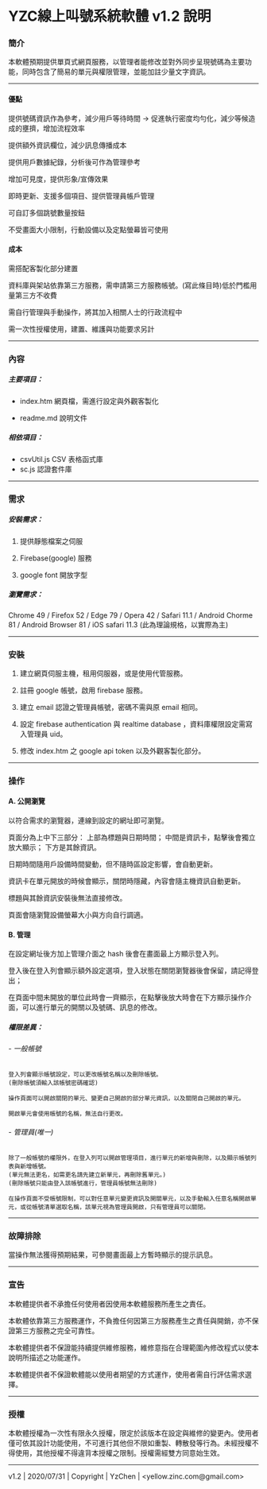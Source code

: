 # YZC線上叫號系統軟體 v1.2 說明

### 簡介

本軟體預期提供單頁式網頁服務，以管理者能修改並對外同步呈現號碼為主要功能，同時包含了簡易的單元與權限管理，並能加註少量文字資訊。

------
#### 優點

提供號碼資訊作為參考，減少用戶等待時間 -> 促進執行密度均勻化，減少等候造成的壅擠，增加流程效率

提供額外資訊欄位，減少訊息傳播成本

提供用戶數據紀錄，分析後可作為管理參考

增加可見度，提供形象/宣傳效果


即時更新、支援多個項目、提供管理員帳戶管理

可自訂多個跳號數量按鈕

不受畫面大小限制，行動設備以及定點螢幕皆可使用


#### 成本

需搭配客製化部分建置

資料庫與架站依靠第三方服務，需申請第三方服務帳號。(寫此條目時)低於門檻用量第三方不收費

需自行管理與手動操作，將其加入相關人士的行政流程中

需一次性授權使用，建置、維護與功能要求另計


------
### 內容

##### 主要項目：

* index.htm 網頁檔，需進行設定與外觀客製化

* readme.md 說明文件

##### 相依項目：

* csvUtil.js CSV 表格函式庫
* sc.js 認證套件庫

------
### 需求

##### 安裝需求：

1. 提供靜態檔案之伺服

2. Firebase(google) 服務

3. google font 開放字型

##### 瀏覽需求：

Chrome 49 / Firefox 52 / Edge 79 / Opera 42 / Safari 11.1 / Android Chorme 81 / Android Browser 81 / iOS safari 11.3
(此為理論規格，以實際為主)

------
### 安裝

1. 建立網頁伺服主機，租用伺服器，或是使用代管服務。

2. 註冊 google 帳號，啟用 firebase 服務。

3. 建立 email 認證之管理員帳號，密碼不需與原 email 相同。

4. 設定 firebase authentication 與 realtime database ，資料庫權限設定需寫入管理員 uid。

5. 修改 index.htm 之 google api token 以及外觀客製化部分。

------
### 操作

#### A. 公開瀏覽
以符合需求的瀏覽器，連線到設定的網址即可瀏覽。

頁面分為上中下三部分：
  上部為標題與日期時間；
  中間是資訊卡，點擊後會獨立放大顯示；
  下方是其餘資訊。
  
日期時間隨用戶設備時間變動，但不隨時區設定影響，會自動更新。

資訊卡在單元開放的時候會顯示，關閉時隱藏，內容會隨主機資訊自動更新。

標題與其餘資訊安裝後無法直接修改。

頁面會隨瀏覽設備螢幕大小與方向自行調適。

#### B. 管理

在設定網址後方加上管理介面之 hash 後會在畫面最上方顯示登入列。

登入後在登入列會顯示額外設定選項，登入狀態在關閉瀏覽器後會保留，請記得登出；

在頁面中間未開放的單位此時會一齊顯示，在點擊後放大時會在下方顯示操作介面，可以進行單元的開關以及號碼、訊息的修改。

##### 權限差異：

######  - 一般帳號
    登入列會顯示帳號設定，可以更改帳號名稱以及刪除帳號。
    (刪除帳號須輸入該帳號密碼確認)
    
    操作頁面可以開啟關閉的單元、變更自己開啟的部分單元資訊，以及關閉自己開啟的單元。
    
    開啟單元會使用帳號的名稱，無法自行更改。

######  - 管理員(唯一)
    除了一般帳號的權限外，在登入列可以開啟管理項目，進行單元的新增與刪除，以及顯示帳號列表與新增帳號。
    (單元無法更名，如需更名請先建立新單元，再刪除舊單元。)
    (刪除帳號只能由登入該帳號進行，管理員帳號無法刪除)
    
    在操作頁面不受帳號限制，可以對任意單元變更資訊及開關單元，以及手動輸入任意名稱開啟單元，或從帳號清單選取名稱，該單元視為管理員開啟，只有管理員可以關閉。

------
### 故障排除

當操作無法獲得預期結果，可參閱畫面最上方暫時顯示的提示訊息。

------
### 宣告

本軟體提供者不承擔任何使用者因使用本軟體服務所產生之責任。

本軟體依靠第三方服務運作，不負擔任何因第三方服務產生之責任與開銷，亦不保證第三方服務之完全可靠性。

本軟體提供者不保證能持續提供維修服務，維修意指在合理範圍內修改程式以使本說明所描述之功能運作。

本軟體提供者不保證軟體能以使用者期望的方式運作，使用者需自行評估需求選擇。

------
### 授權

本軟體授權為一次性有限永久授權，限定於該版本在設定與維修的變更內。使用者僅可依其設計功能使用，不可進行其他但不限如重製、轉散發等行為。未經授權不得使用，其他授權不得違背本授權之限制。授權需經雙方同意始生效。

------
v1.2 | 2020/07/31 | Copyright | YzChen | <yellow.zinc.com&commat;gmail.com>